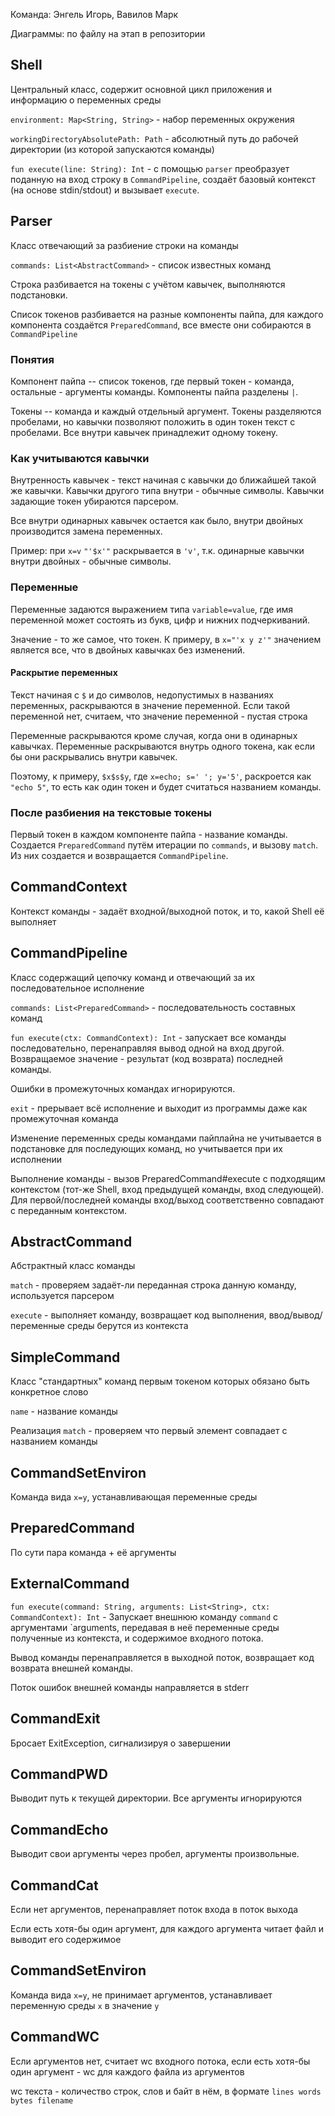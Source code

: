 Команда: Энгель Игорь, Вавилов Марк

Диаграммы: по файлу на этап в репозитории

## Shell   
Центральный класс, содержит основной цикл приложения и информацию о переменных среды

`environment: Map<String, String>` - набор переменных окружения  

`workingDirectoryAbsolutePath: Path` - абсолютный путь до рабочей директории (из которой запускаются команды)

`fun execute(line: String): Int` - с помощью `parser` преобразует поданную на вход строку в `CommandPipeline`, создаёт базовый контекст (на основе stdin/stdout) и вызывает `execute`.

## Parser
Класс отвечающий за разбиение строки на команды

`commands: List<AbstractCommand>` - список известных команд

Строка разбивается на токены с учётом кавычек, выполняются подстановки.

Список токенов разбивается на разные компоненты пайпа, для каждого компонента создаётся `PreparedCommand`, все вместе они собираются в `CommandPipeline`
  
### Понятия

Компонент пайпа -- список токенов, где первый токен - команда, остальные - аргументы команды. Компоненты пайпа разделены `|`. 

Токены -- команда и каждый отдельный аргумент. 
Токены разделяются пробелами, но кавычки позволяют положить в один токен текст с пробелами. 
Все внутри кавычек принадлежит одному токену. 


### Как учитываются кавычки
Внутренность кавычек - текст начиная с кавычки до ближайшей такой же кавычки. 
Кавычки другого типа внутри - обычные символы. Кавычки задающие токен убираются парсером.

Все внутри одинарных кавычек остается как было, внутри двойных производится замена переменных.

Пример: при `x=v` `"'$x'"` раскрывается в `'v'`, т.к. одинарные кавычки внутри двойных - обычные символы. 

### Переменные
Переменные задаются выражением типа `variable=value`, где имя переменной может состоять из букв, цифр и нижних подчеркиваний. 

Значение - то же самое, что токен. К примеру, в `x="'x y z'"` значением является все, что в двойных кавычках без изменений. 

#### Раскрытие переменных

Текст начиная с `$` и до символов, недопустимых в названиях переменных, раскрываются в значение переменной.
Если такой переменной нет, считаем, что значение переменной - пустая строка

Переменные раскрываются кроме случая, когда они в одинарных кавычках. Переменные раскрываются внутрь одного токена, как если бы они раскрывались внутри кавычек.

Поэтому, к примеру, `$x$s$y`, где `x=echo; s=' '; y='5'`, раскроется как `"echo 5"`, то есть как один токен и будет считаться названием команды.


### После разбиения на текстовые токены

Первый токен в каждом компоненте пайпа - название команды. Создается `PreparedCommand` путём итерации по `commands`, и вызову `match`. 
Из них создается и возвращается `CommandPipeline`.
  

## CommandContext

Контекст команды - задаёт входной/выходной поток, и то, какой Shell её выполняет

## CommandPipeline  
Класс содержащий цепочку команд и отвечающий за их последовательное исполнение 

`commands: List<PreparedCommand>` - последовательность составных команд

`fun execute(ctx: CommandContext): Int` - запускает все команды последовательно, перенаправляя вывод одной на вход другой. Возвращаемое значение - результат (код возврата) последней команды.

Ошибки в промежуточных командах игнорируются. 

`exit` - прерывает всё исполнение и выходит из программы даже как промежуточная команда

Изменение переменных среды командами пайплайна не учитывается в подстановке для последующих команд, но учитывается при их исполнении

Выполнение команды - вызов PreparedCommand#execute с подходящим контекстом (тот-же Shell, вход предыдущей команды, вход следующей). Для первой/последней команды вход/выход соответственно совпадают с переданным контекстом.

## AbstractCommand
Абстрактный класс команды

`match` - проверяем задаёт-ли переданная строка данную команду, используется парсером

`execute` - выполняет команду, возвращает код выполнения, ввод/вывод/переменные среды берутся из контекста

## SimpleCommand
Класс "стандартных" команд первым токеном которых обязано быть конкретное слово

`name` - название команды

Реализация `match` - проверяем что первый элемент совпадает с названием команды

## CommandSetEnviron
Команда вида `x=y`, устанавливающая переменные среды

## PreparedCommand  
  
По сути пара команда + её аргументы


## ExternalCommand

`fun execute(command: String, arguments: List<String>, ctx: CommandContext): Int` - Запускает внешнюю команду `command` с аргументами `arguments, передавая в неё переменные среды полученные из контекста, и содержимое входного потока.

Вывод команды перенаправляется в выходной поток, возвращает код возврата внешней команды.

Поток ошибок внешней команды направляется в stderr

## CommandExit

Бросает ExitException, сигнализируя о завершении

## CommandPWD

Выводит путь к текущей директории. Все аргументы игнорируются

## CommandEcho

Выводит свои аргументы через пробел, аргументы произвольные.

## CommandCat

Если нет аргументов, перенаправляет поток входа в поток выхода

Если есть хотя-бы один аргумент, для каждого аргумента читает файл и выводит его содержимое

## CommandSetEnviron

Команда вида `x=y`, не принимает аргументов, устанавливает переменную среды `x` в значение `y`

## CommandWC

Если аргументов нет, считает wc входного потока, если есть хотя-бы один аргумент - wc для каждого файла из аргументов

wc текста - количество строк, слов и байт в нём, в формате `lines words bytes filename`